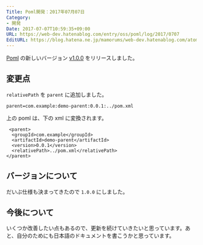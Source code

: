 ```yaml
---
Title: Poml開発：2017年07月07日
Category:
- 開発
Date: 2017-07-07T10:59:35+09:00
URL: https://web-dev.hatenablog.com/entry/oss/poml/log/2017/0707
EditURL: https://blog.hatena.ne.jp/mamorums/web-dev.hatenablog.com/atom/entry/8599973812277553760
---
```


[Poml](https://github.com/mamorum/poml) の新しいバージョン [v1.0.0](https://github.com/mamorum/poml/releases/tag/v1.0.0) をリリースしました。


## 変更点
`relativePath` を `parent` に追加しました。

```
parent=com.example:demo-parent:0.0.1:../pom.xml
```

上の poml は、下の xml に変換されます。

```
 <parent>
  <groupId>com.example</groupId>
  <artifactId>demo-parent</artifactId>
  <version>0.0.1</version>
  <relativePath>../pom.xml</relativePath>
</parent>
```

## バージョンについて
だいぶ仕様も決まってきたので `1.0.0` にしました。


## 今後について
いくつか改善したい点もあるので、更新を続けていきたいと思っています。あと、自分のためにも日本語のドキュメントを書こうかと思っています。


